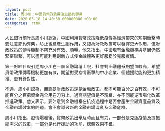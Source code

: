 ```yaml
---
layout: post
title: 周小川：中國貨幣政策需注意節約彈藥
date: 2020-05-18 14:40:30.000000000 +08:00
categories: rthk
---
```


人民銀行前行長周小川認為，中國利用貨幣政策降低疫情為經濟帶來的短期衝擊時要注意節約彈藥，防止後續產生副作用，又認為財政政策可以發揮更大作用，但財政政策的傳導機制不夠充分有效、順暢。他又指出，中國現有金融機構與基層仍然緊密聯繫，可以盡可能利用創新方式使金融體系更好服務於克服疫情。

第一財經日報引述周小川在一個金融論壇上說，社會對金融體系期望值較高，希望貨幣政策傳導機制更加有效，期望對受疫情衝擊的中小企業、個體援助能夠更加精准、更有針對性，

不過，周小川認為，無論是財政政策還是金融政策，都不可能百分之百有效，不可能百分之百把資金完全用在刀刃上，過高期望值是不現實，亦不同能逆市場化改革推進政策。他又表示，要注意到金融機構在抗疫過程中是否會產生金融資產品質及金融市場效率的問題，會不會導致新的金融市場混亂及金融危機。

周小川指出，疫情爆發後，貨幣政策出拳及時而且有力，一部分是克服疫情及提振總需求的政策，一部分是代行援助的功能，總體效果不錯。
